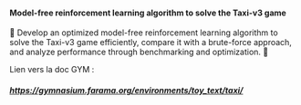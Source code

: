 #### Model-free reinforcement learning algorithm to solve the Taxi-v3 game

🚕 Develop an optimized model-free reinforcement learning algorithm to solve the Taxi-v3 game efficiently, compare it with a brute-force approach, and analyze performance through benchmarking and optimization. 🚕


Lien vers la doc GYM :

##### https://gymnasium.farama.org/environments/toy_text/taxi/